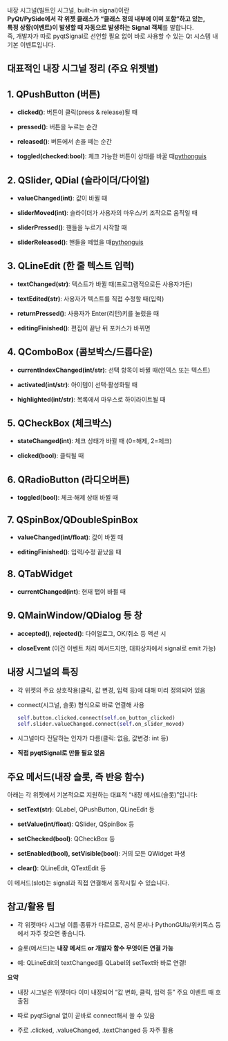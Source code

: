 내장 시그널(빌트인 시그널, built-in signal)이란  
**PyQt/PySide에서 각 위젯 클래스가 “클래스 정의 내부에 이미 포함”하고 있는,  
특정 상황(이벤트)이 발생할 때 자동으로 발생하는 Signal 객체**를 말합니다.  
즉, 개발자가 따로 pyqtSignal로 선언할 필요 없이 바로 사용할 수 있는 Qt 시스템 내 기본 이벤트입니다.

## 대표적인 내장 시그널 정리 (주요 위젯별)

## 1. QPushButton (버튼)

- **clicked()**: 버튼이 클릭(press & release)될 때
    
- **pressed()**: 버튼을 누르는 순간
    
- **released()**: 버튼에서 손을 떼는 순간
    
- **toggled(checked:bool)**: 체크 가능한 버튼이 상태를 바꿀 때[pythonguis](https://www.pythonguis.com/docs/qpushbutton/)
    

## 2. QSlider, QDial (슬라이더/다이얼)

- **valueChanged(int)**: 값이 바뀔 때
    
- **sliderMoved(int)**: 슬라이더가 사용자의 마우스/키 조작으로 움직일 때
    
- **sliderPressed()**: 핸들을 누르기 시작할 때
    
- **sliderReleased()**: 핸들을 떼었을 때[pythonguis](https://www.pythonguis.com/tutorials/pyqt-basic-widgets/)
    

## 3. QLineEdit (한 줄 텍스트 입력)

- **textChanged(str)**: 텍스트가 바뀔 때(프로그램적으로든 사용자가든)
    
- **textEdited(str)**: 사용자가 텍스트를 직접 수정할 때(입력)
    
- **returnPressed()**: 사용자가 Enter(리턴)키를 눌렀을 때
    
- **editingFinished()**: 편집이 끝난 뒤 포커스가 바뀌면
    

## 4. QComboBox (콤보박스/드롭다운)

- **currentIndexChanged(int/str)**: 선택 항목이 바뀔 때(인덱스 또는 텍스트)
    
- **activated(int/str)**: 아이템이 선택·활성화될 때
    
- **highlighted(int/str)**: 목록에서 마우스로 하이라이트될 때
    

## 5. QCheckBox (체크박스)

- **stateChanged(int)**: 체크 상태가 바뀔 때 (0=해제, 2=체크)
    
- **clicked(bool)**: 클릭될 때
    

## 6. QRadioButton (라디오버튼)

- **toggled(bool)**: 체크·해제 상태 바뀔 때
    

## 7. QSpinBox/QDoubleSpinBox

- **valueChanged(int/float)**: 값이 바뀔 때
    
- **editingFinished()**: 입력/수정 끝났을 때
    

## 8. QTabWidget

- **currentChanged(int)**: 현재 탭이 바뀔 때
    

## 9. QMainWindow/QDialog 등 창

- **accepted()**, **rejected()**: 다이얼로그, OK/취소 등 액션 시
    
- **closeEvent** (이건 이벤트 처리 메서드지만, 대화상자에서 signal로 emit 가능)
    

## 내장 시그널의 특징

- 각 위젯의 주요 상호작용(클릭, 값 변경, 입력 등)에 대해 미리 정의되어 있음
    
- connect(시그널, 슬롯) 형식으로 바로 연결해 사용
    
    
    
    ```python
    self.button.clicked.connect(self.on_button_clicked) 
    self.slider.valueChanged.connect(self.on_slider_moved)
    ```
    
- 시그널마다 전달하는 인자가 다름(클릭: 없음, 값변경: int 등)
    
- **직접 pyqtSignal로 만들 필요 없음**
    

## 주요 메서드(내장 슬롯, 즉 반응 함수)

아래는 각 위젯에서 기본적으로 지원하는 대표적 “내장 메서드(슬롯)”입니다:

- **setText(str)**: QLabel, QPushButton, QLineEdit 등
    
- **setValue(int/float)**: QSlider, QSpinBox 등
    
- **setChecked(bool)**: QCheckBox 등
    
- **setEnabled(bool), setVisible(bool)**: 거의 모든 QWidget 파생
    
- **clear()**: QLineEdit, QTextEdit 등
    

이 메서드(slot)는 signal과 직접 연결해서 동작시킬 수 있습니다.

## 참고/활용 팁

- 각 위젯마다 시그널 이름·종류가 다르므로, 공식 문서나 PythonGUIs/위키독스 등에서 자주 찾으면 좋습니다.
    
- 슬롯(메서드)는 **내장 메서드 or 개발자 함수 무엇이든 연결 가능**
    
- 예: QLineEdit의 textChanged를 QLabel의 setText와 바로 연결!
    

**요약**

- 내장 시그널은 위젯마다 이미 내장되어 “값 변화, 클릭, 입력 등” 주요 이벤트 때 호출됨
    
- 따로 pyqtSignal 없이 곧바로 connect해서 쓸 수 있음
    
- 주로 .clicked, .valueChanged, .textChanged 등 자주 활용
    

